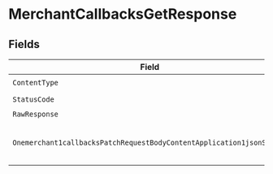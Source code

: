# MerchantCallbacksGetResponse


## Fields

| Field                                                                                                                                                                   | Type                                                                                                                                                                    | Required                                                                                                                                                                | Description                                                                                                                                                             |
| ----------------------------------------------------------------------------------------------------------------------------------------------------------------------- | ----------------------------------------------------------------------------------------------------------------------------------------------------------------------- | ----------------------------------------------------------------------------------------------------------------------------------------------------------------------- | ----------------------------------------------------------------------------------------------------------------------------------------------------------------------- |
| `ContentType`                                                                                                                                                           | *string*                                                                                                                                                                | :heavy_check_mark:                                                                                                                                                      | N/A                                                                                                                                                                     |
| `StatusCode`                                                                                                                                                            | *int*                                                                                                                                                                   | :heavy_check_mark:                                                                                                                                                      | N/A                                                                                                                                                                     |
| `RawResponse`                                                                                                                                                           | [*http.Response](https://pkg.go.dev/net/http#Response)                                                                                                                  | :heavy_minus_sign:                                                                                                                                                      | N/A                                                                                                                                                                     |
| `Onemerchant1callbacksPatchRequestBodyContentApplication1jsonSchema`                                                                                                    | [*shared.Onemerchant1callbacksPatchRequestBodyContentApplication1jsonSchema](../../models/shared/onemerchant1callbackspatchrequestbodycontentapplication1jsonschema.md) | :heavy_minus_sign:                                                                                                                                                      | Callbacks URLs were successfully retrieved                                                                                                                              |
